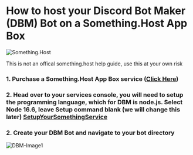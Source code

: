 # How to host your Discord Bot Maker (DBM) Bot on a Something.Host App Box

![Something.Host](https://zentool.xyz/images/somethinghostbanner.png)

This is not an offical something.host help guide, use this at your own risk

### 1. Purchase a Something.Host App Box service ([Click Here](https://something.host/en/products/discord-bot-hosting))

### 2. Head over to your services console, you will need to setup the programming language, which for DBM is node.js. Select Node 16.6, leave Setup command blank (we will change this later) [SetupYourSomethingService](http://timmyis.gay/images/chrome_nAhSBcSGkq.png)

### 2. Create your DBM Bot and navigate to your bot directory
![DBM-Image1](http://timmyis.gay/images/Discord_Bot_Maker_SOGQGC5t2c.png)
